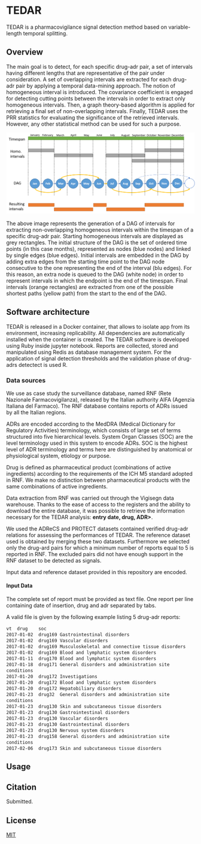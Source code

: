 # TEDAR
TEDAR is a pharmacovigilance signal detection method  based on variable-length temporal splitting.

## Overview

The main goal is to detect, for each specific drug-adr pair, a set of intervals having different lengths that are representative of the pair under consideration.
A set of overlapping intervals are extracted for each drug-adr pair by applying a temporal data-mining approach. The notion of homogeneous interval is introduced. The covariance coefficient is engaged for detecting cutting points between the intervals in order to extract only homogeneous intervals.
Then, a graph theory-based algorithm is applied for retrieving a final set of non-overlapping intervals. Finally, TEDAR uses the PRR statistics for evaluating the significance of the retrieved intervals. However, any other statistical method can be used for such a purpose.

![Image](doc/method_illustration.png)

The above image represents the generation of a DAG of intervals for extracting non-overlapping homogeneous intervals within the timespan of a specific drug-adr pair. Starting homogeneous intervals are displayed as grey rectangles. The initial structure of the DAG is the set of ordered time points (in this case months), represented as nodes (blue nodes) and linked by single edges (blue edges). Initial intervals are embedded in the DAG by adding extra edges from the starting time point to the DAG node consecutive to the one representing the end of the interval (blu edges). For this reason, an extra node is queued to the DAG (white node) in order to represent intervals in which the endpoint is the end of the timespan. Final intervals (orange rectangles) are extracted from one of the possible shortest paths (yellow path) from the start to the end of the DAG.

## Software architecture

TEDAR is released in a Docker container, that allows to isolate app from its environment, increasing replicability. All dependencies are automatically installed when the container is created.
The TEDAR software is developed using Ruby inside jupyter notebook.  Reports are collected, stored and manipulated using Redis as database management system.
For the application of signal detection thresholds and the validation phase of drug-adrs detectect is used R.


### Data sources

We use as case study the surveillance database, named RNF (Rete Nazionale Farmacovigilanza), released by the Italian authority AIFA (Agenzia Italiana del Farmaco). The RNF database contains reports of ADRs issued by all the Italian regions.

ADRs are encoded according to the MedDRA (Medical Dictionary for Regulatory Activities) terminology, which consists of large set of terms structured into five hierarchical levels. System Organ Classes (SOC) are the level terminology used in this system to encode ADRs. SOC is the highest level of ADR terminology and terms here are distinguished by anatomical or physiological system, etiology or purpose.

Drug is defined as pharmaceutical product (combinations of active ingredients) according to the requirements of the ICH M5 standard adopted in RNF. We make no distinction between pharmaceutical products with the same combinations of active ingredients.

Data extraction from RNF was carried out through the Vigisegn data warehouse. Thanks to the ease of access to the registers and the ability to download the entire database, it was possible to retrieve the information necessary for the TEDAR analysis: <b> entry date, drug,  ADR></b>.

We used the ADReCS and PROTECT datasets contained verified drug-adr relations for assessing the performances of TEDAR. The reference dataset used is obtained by merging these two datasets. Furthermore we selected only the drug-ard pairs for which a minimum number of reports equal to 5 is reported in RNF. The excluded pairs did not have enough support in the RNF dataset to be detected as signals.

Input data and reference dataset provided in this repository are encoded.

#### Input Data

The complete set of report must be provided as text file.
One report per line containing date of insertion, drug and adr separated by tabs.

A valid file is given by the following example listing 5 drug-adr reports:
```
vt	drug	soc
2017-01-02	drug169	Gastrointestinal disorders
2017-01-02	drug169	Vascular disorders
2017-01-02	drug169	Musculoskeletal and connective tissue disorders
2017-01-02	drug169	Blood and lymphatic system disorders
2017-01-11	drug170	Blood and lymphatic system disorders
2017-01-18	drug171	General disorders and administration site conditions
2017-01-20	drug172	Investigations
2017-01-20	drug172	Blood and lymphatic system disorders
2017-01-20	drug172	Hepatobiliary disorders
2017-01-23	drug32	General disorders and administration site conditions
2017-01-23	drug130	Skin and subcutaneous tissue disorders
2017-01-23	drug130	Gastrointestinal disorders
2017-01-23	drug130	Vascular disorders
2017-01-23	drug130	Gastrointestinal disorders
2017-01-23	drug130	Nervous system disorders
2017-01-23	drug158	General disorders and administration site conditions
2017-02-06	drug173	Skin and subcutaneous tissue disorders
```


## Usage

  

## Citation

Submitted.
  
## License
[MIT](https://choosealicense.com/licenses/mit/)
